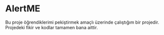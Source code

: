 # AlertME
Bu proje öğrendiklerimi pekiştirmek amaçlı üzerinde çalıştığım bir projedir.
Projedeki fikir ve kodlar tamamen bana aittir.
